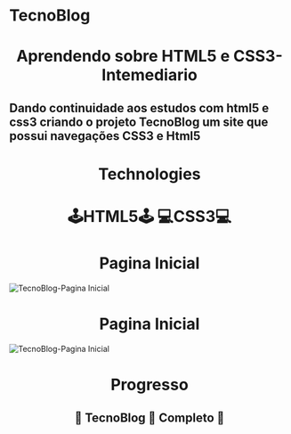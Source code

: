 # TecnoBlog

<h1 align="center">
	Aprendendo sobre HTML5 e CSS3-Intemediario
</h1>
<h2>
Dando continuidade aos estudos com html5 e css3 criando o projeto TecnoBlog um site que possui navegações CSS3 e Html5 
</h2>	


<h1 align="center">
Technologies
</h1>
<h1 align="center">
 🕹️HTML5🕹️ 
  💻CSS3💻
</h1>
<h1 align="center">Pagina Inicial</h1>
<img src="https://user-images.githubusercontent.com/68614036/134093450-8146e034-e2f9-4e82-8dca-c41d9b6d3269.jpeg" alt="TecnoBlog-Pagina Inicial">
<h1 align="center">Pagina Inicial</h1>
<img src= https://user-images.githubusercontent.com/68614036/134093527-6a81bb9f-58b4-4757-8ca7-c0303c17ac06.jpeg alt="TecnoBlog-Pagina Inicial">


<h1 align = "center">Progresso</h1>
<h2 align="center"> 
	🔋  TecnoBlog 🧪 <strong>Completo</strong> 🔋  
</h2>

